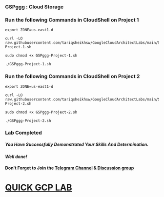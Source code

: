### GSPggg :  Cloud Storage 

### Run the following Commands in CloudShell on Project 1

```
export ZONE=us-east1-d
```
```
curl -LO raw.githubusercontent.com/tariqsheikhsw/GoogleCloudArchitectLabs/main/Solutions/GSPggg-Project-1.sh

sudo chmod +x GSPggg-Project-1.sh

./GSPggg-Project-1.sh
```

### Run the following Commands in CloudShell on Project 2

```
export ZONE=us-east1-d
```
```
curl -LO raw.githubusercontent.com/tariqsheikhsw/GoogleCloudArchitectLabs/main/Solutions/GSPggg-Project-2.sh

sudo chmod +x GSPggg-Project-2.sh

./GSPggg-Project-2.sh
```

### Lab Completed

##### *You Have Successfully Demonstrated Your Skills And Determination.*

#### *Well done!*

#### Don't Forget to Join the [Telegram Channel](https://t.me/QuickGcpLab) & [Discussion group](https://t.me/QuickGcpLabChats)

# [QUICK GCP LAB](https://www.youtube.com/@quickgcplab)
